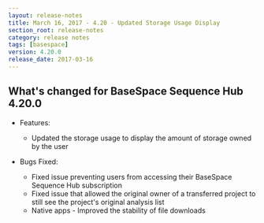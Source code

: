 ```yaml
---
layout: release-notes
title: March 16, 2017 - 4.20 - Updated Storage Usage Display
section_root: release-notes
category: release notes
tags: [basespace]
version: 4.20.0
release_date: 2017-03-16
---
```


## What's changed for BaseSpace Sequence Hub 4.20.0

- Features:
	- Updated the storage usage to display the amount of storage owned by the user
  
- Bugs Fixed:
	- Fixed issue preventing users from accessing their BaseSpace Sequence Hub subscription
	- Fixed issue that allowed the original owner of a transferred project to still see the project's original analysis list
	- Native apps - Improved the stability of file downloads